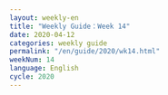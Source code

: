 ```yaml
---
layout: weekly-en
title: "Weekly Guide：Week 14"
date: 2020-04-12
categories: weekly guide
permalink: "/en/guide/2020/wk14.html"
weekNum: 14
language: English
cycle: 2020
---
```

